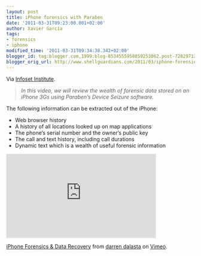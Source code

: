 ```yaml
---
layout: post
title: iPhone forensics with Paraben
date: '2011-03-31T09:23:00.001+02:00'
author: Xavier Garcia
tags:
- forensics
- iphone
modified_time: '2011-03-31T09:34:38.342+02:00'
blogger_id: tag:blogger.com,1999:blog-8534555958859253862.post-7282971269169691501
blogger_orig_url: http://www.shellguardians.com/2011/03/iphone-forensics.html
---
```

Via [Infoset Institute](http://resources.infosecinstitute.com/iphone-security-iphone-forensics/).


> _In this video, we will review the wealth of forensic data stored on an iPhone 3Gs using Paraben’s Device Seizure software._


The following information can be extracted out of the iPhone:

* Web browser history
* A history of all locations looked up on map applications
* The phone’s serial number and the owner’s public key
* The call and text history, including call durations
* Dynamic text which is a wealth of useful forensic information


<iframe frameborder="0" height="225" src="http://player.vimeo.com/video/21405887" width="400"></iframe> 

[iPhone Forensics & Data Recovery](http://vimeo.com/21405887) from [darren dalasta](http://vimeo.com/user5491906) on [Vimeo](http://vimeo.com/).
